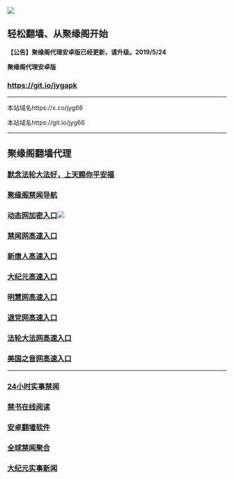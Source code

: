 ![](https://raw.githubusercontent.com/hao369/a/master/j.jpg)



## 轻松翻墙、从聚缘阁开始



**【公告】聚缘阁代理安卓版已经更新，请升级。2019/5/24**

 
**聚缘阁代理安卓版**
### https://git.io/jygapk  

***

本站域名https://x.co/jyg66 

本站域名https://git.io/jyg66



***






## 聚缘阁翻墙代理 

### [默念法轮大法好，上天赐你平安福](http://euu3.15bg172.am)

### [聚缘阁禁闻导航](http://cheshi2.pu.parkibo.com/dh)

### [动态网加密入口](http://cheshi2.pu.parkibo.com/65/jyg/2587)![](https://raw.githubusercontent.com/hao369/a/master/jygdl.gif)

### [禁闻网高速入口](https://5jhggf4x1j.execute-api.ap-northeast-1.amazonaws.com/4456)

### [新唐人高速入口](http://cheshi2.pu.parkibo.com/65/jyg/5)

### [大纪元高速入口](http://cheshi2.pu.parkibo.com/65/jyg/7)

### [明慧网高速入口](http://cheshi2.pu.parkibo.com/65/jyg/3)

### [退党网高速入口](http://cheshi2.pu.parkibo.com/65/jyg/8)

### [法轮大法网高速入口](http://cheshi2.pu.parkibo.com/65/jyg/15)

### [美国之音网高速入口](http://cheshi2.pu.parkibo.com/65/jyg/18)




***






### [24小时实事禁闻](https://git.io/fj3Go)

### [禁书在线阅读](https://github.com/txyzum203/djy/blob/master/gb/9p.md?flntdtv#1)


### [安卓翻墙软件](https://git.io/afq)

### [全球禁闻聚合](https://github.com/gfw-breaker/banned-news1/blob/master/README.md)

### [大纪元实事新闻](https://git.io/fjmgE)






